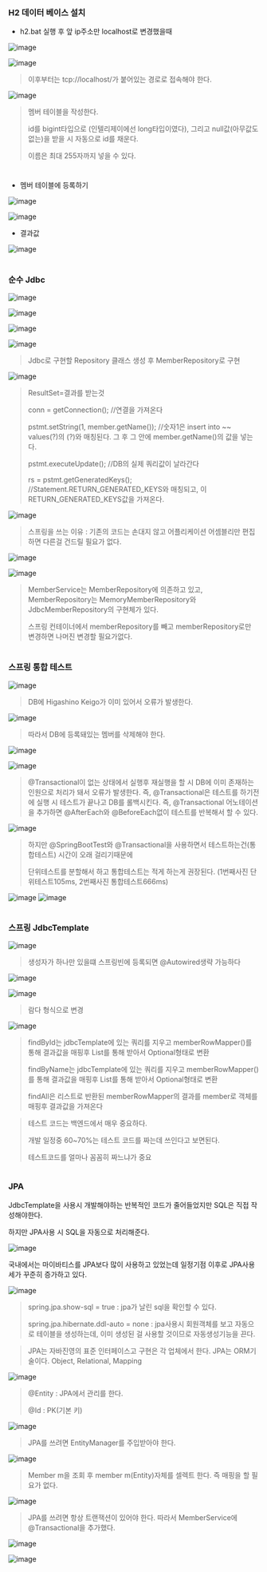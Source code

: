 ### H2 데이터 베이스 설치

- h2.bat 실행 후 앞 ip주소만 localhost로 변경했을때

![image](https://user-images.githubusercontent.com/114403546/199490885-28059ef7-8c8e-4534-afb0-867b4fdb1f85.png)

![image](https://user-images.githubusercontent.com/114403546/199491370-02350851-8f7f-4d28-a69e-cc35760524c9.png)

>이후부터는 tcp://localhost/가 붙어있는 경로로 접속해야 한다.

![image](https://user-images.githubusercontent.com/114403546/199492016-638927d7-8118-43b9-9c1e-c7aa6d7a62ef.png)

>멤버 테이블을 작성한다.
>
>id를 bigint타입으로 (인텔리제이에선 long타입이였다), 그리고 null값(아무값도 없는)을 받을 시 자동으로 id를 채운다.
>
>이름은 최대 255자까지 넣을 수 있다.

#

- 멤버 테이블에 등록하기

![image](https://user-images.githubusercontent.com/114403546/199492886-b1a6f3d2-d591-4c6e-a832-24bbed2d2cb1.png)

![image](https://user-images.githubusercontent.com/114403546/199493015-ea281429-8716-4d63-8105-c3c4472e0380.png)

- 결과값

![image](https://user-images.githubusercontent.com/114403546/199493053-cf4f679a-97ca-434c-b738-cfabd584ff5e.png)

#

### 순수 Jdbc

![image](https://user-images.githubusercontent.com/114403546/199953278-10d7739f-f6cb-4dca-a555-a50812ceaadb.png)

![image](https://user-images.githubusercontent.com/114403546/199953486-cdb9cdbc-d169-4654-8651-da6fc385a160.png)

![image](https://user-images.githubusercontent.com/114403546/199954737-88b3a2ba-5231-4c0f-8699-ef833fab6f16.png)

![image](https://user-images.githubusercontent.com/114403546/200174955-63c9ec7e-0889-46ce-a733-d1c99e8975ed.png)

>Jdbc로 구현할 Repository 클래스 생성 후 MemberRepository로 구현

![image](https://user-images.githubusercontent.com/114403546/200175871-a938339b-feb3-4b0e-a2cc-d7ec46391c9c.png)

>ResultSet=결과를 받는것
>
>conn = getConnection(); //연결을 가져온다
>
>pstmt.setString(1, member.getName()); //숫자1은 insert into ~~ values(?)의 (?)와 매칭된다. 그 후 그 안에 member.getName()의 값을 넣는다.
>
>pstmt.executeUpdate(); //DB의 실제 쿼리값이 날라간다
>
>rs = pstmt.getGeneratedKeys(); //Statement.RETURN_GENERATED_KEYS와 매칭되고, 이 RETURN_GENERATED_KEYS값을 가져온다.

![image](https://user-images.githubusercontent.com/114403546/200337152-b9e46ff2-2f2a-478c-985b-b180204b4bc5.png)

>스프링을 쓰는 이유 : 기존의 코드는 손대지 않고 어플리케이션 어셈블리만 편집하면 다른걸 건드릴 필요가 없다.

![image](https://user-images.githubusercontent.com/114403546/200341563-bac69daf-96ad-4255-95bf-9e795669766e.png)

![image](https://user-images.githubusercontent.com/114403546/200342435-9e0158c6-cc90-4839-87f5-c6e867197993.png)

>MemberService는 MemberRepository에 의존하고 있고, MemberRepository는 MemoryMemberRepository와 JdbcMemberRepository의 구현체가 있다.
>
>스프링 컨테이너에서 <memory>memberRepository를 빼고 <jdbc>memberRepository로만 변경하면 나머진 변경할 필요가없다.

#
  
### 스프링 통합 테스트

  ![image](https://user-images.githubusercontent.com/114403546/200840819-c36713e0-1753-46d7-bb4c-1197694bdb45.png)
  
  >DB에 Higashino Keigo가 이미 있어서 오류가 발생한다.
  
  ![image](https://user-images.githubusercontent.com/114403546/200840980-dd2b75f3-d4d3-445b-804c-4eaeab360748.png)
  
>따라서 DB에 등록돼있는 멤버를 삭제해야 한다.

  ![image](https://user-images.githubusercontent.com/114403546/200841555-2e28e27a-afa0-4320-9f36-c7aaa9482df9.png)

  ![image](https://user-images.githubusercontent.com/114403546/200841687-54381915-4688-4af3-a3f7-ce3c65921c14.png)

  >@Transactional이 없는 상태에서 실행후 재실행을 할 시 DB에 이미 존재하는 인원으로 처리가 돼서 오류가 발생한다.
  >즉, @Transactional은 테스트를 하기전에 실행 시 테스트가 끝나고 DB를 롤백시킨다. 
  >즉, @Transactional 어노테이션을 추가하면 @AfterEach와 @BeforeEach없이 테스트를 반복해서 할 수 있다.
  
  ![image](https://user-images.githubusercontent.com/114403546/200842340-f1fc7ed1-adba-45ca-9299-896ea1da27c9.png)
  
  >하지만 @SpringBootTest와 @Transactional을 사용하면서 테스트하는건(통합테스트) 시간이 오래 걸리기때문에
  >
  >단위테스트를 분할해서 하고 통합테스트는 적게 하는게 권장된다. (1번째사진 단위테스트105ms, 2번째사진 통합테스트666ms)
  
 ![image](https://user-images.githubusercontent.com/114403546/200842844-499b2f16-f23c-4743-b4b1-a456b7207979.png)
![image](https://user-images.githubusercontent.com/114403546/200843072-6c9e5bc5-4393-410c-8ce3-12c0790146ec.png)
  
#
  
  ### 스프링 JdbcTemplate

  ![image](https://user-images.githubusercontent.com/114403546/201106691-e6d41a90-642a-4da5-8f03-893d7075d1af.png)
  
  >생성자가 하나만 있을떄 스프링빈에 등록되면 @Autowired생략 가능하다
  
  ![image](https://user-images.githubusercontent.com/114403546/201107536-9f625559-9342-4e54-9cad-74640186d092.png)
  
  ![image](https://user-images.githubusercontent.com/114403546/201107837-0430f128-477b-4a7f-b51a-204c7f9c9a00.png)
  
  >람다 형식으로 변경
  
  ![image](https://user-images.githubusercontent.com/114403546/201525930-72a9e3d0-3f51-4025-8241-54bae5467d53.png)
  
  >findById는 jdbcTemplate에 있는 쿼리를 지우고 memberRowMapper()를 통해 결과값을 매핑후 List<Member>를 통해 받아서 Optional형태로 변환
  >
  >findByName는 jdbcTemplate에 있는 쿼리를 지우고 memberRowMapper()를 통해 결과값을 매핑후 List<Member>를 통해 받아서 Optional형태로 변환
  >
  >findAll은 리스트로 반환된 memberRowMapper의 결과를 member로 객체를 매핑후 결과값을 가져온다
  
  
  >테스트 코드는 백엔드에서 매우 중요하다.
  >
  >개발 일정중 60~70%는 테스트 코드를 짜는데 쓰인다고 보면된다.
  >
  >테스트코드를 얼마나 꼼꼼히 짜느냐가 중요
  
  #
  
  ### JPA
  
  JdbcTemplate을 사용시 개발해야하는 반복적인 코드가 줄어들었지만 SQL은 직접 작성해야한다.
  
  하지만 JPA사용 시 SQL을 자동으로 처리해준다.
  
  ![image](https://user-images.githubusercontent.com/114403546/201685102-3eb6a8ac-ed16-4b5a-8266-748740791cbf.png)
  
  국내에서는 마이바티스를 JPA보다 많이 사용하고 있었는데 일정기점 이후로 JPA사용세가 꾸준히 증가하고 있다.
  
  ![image](https://user-images.githubusercontent.com/114403546/201686333-27d2c977-7362-44bd-9a37-935230896d06.png)
  
  >spring.jpa.show-sql = true : jpa가 날린 sql을 확인할 수 있다.
  >
  >spring.jpa.hibernate.ddl-auto = none : jpa사용시 회원객체를 보고 자동으로 테이블을 생성하는데, 이미 생성된 걸 사용할 것이므로 자동생성기능을 끈다.
  
  >JPA는 자바진영의 표준 인터페이스고 구현은 각 업체에서 한다.
  >JPA는 ORM기술이다. Object, Relational, Mapping
  
  ![image](https://user-images.githubusercontent.com/114403546/201687514-f29e1ef5-3716-43bb-b0de-8030640bb18f.png)
  
  >@Entity : JPA에서 관리를 한다.
  >
  >@Id : PK(기본 키)
  
  ![image](https://user-images.githubusercontent.com/114403546/201944369-7d592e99-6e75-4b83-9b28-aef2a7dc2db1.png)
  
  >JPA를 쓰려면 EntityManager를 주입받아야 한다.
  
![image](https://user-images.githubusercontent.com/114403546/201945486-1843015e-5dcd-4658-859c-3d4152636cc7.png)
  
  >Member m을 조회 후 member m(Entity)자체를 셀렉트 한다. 즉 매핑을 할 필요가 없다.
  
![image](https://user-images.githubusercontent.com/114403546/201948871-e4591112-d515-48bf-8d68-e741a8170c57.png)

  >JPA를 쓰려면 항상 트랜잭션이 있어야 한다. 따라서 MemberService에 @Transactional을 추가했다. 
  
  ![image](https://user-images.githubusercontent.com/114403546/201950121-6b7fbe0d-45a7-46d3-85f5-2f0bc9785c95.png)
  
  ![image](https://user-images.githubusercontent.com/114403546/201950171-4b8088c9-d2b2-4513-94f7-b4ad106f7060.png)
